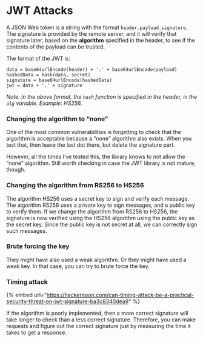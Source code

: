 # JWT Attacks

A JSON Web token is a string with the format `header.payload.signature`. The signature is provided by the remote server, and it will verify that signature later, based on the **algorithm** specified in the header, to see if the contents of the payload can be trusted.&#x20;

The format of the JWT is:&#x20;

```
data = base64urlEncode(header) + '.' + base64urlEncode(payload)
hashedData = hash(data, secret)
signature = base64urlEncode(hashedData)
jwt = data + '.' + signature
```

_Note: In the above format, the `hash` function is specified in the header, in the `alg` variable. Example: HS256._

### Changing the algorithm to “none”

One of the most common vulnerabilities is forgetting to check that the algorithm is acceptable because a “none” algorithm also exists. When you test that, then leave the last dot there, but delete the signature part.

However, all the times I’ve tested this, the library knows to not allow the “none” algorithm. Still worth checking in case the JWT library is not mature, though.

### Changing the algorithm from RS256 to HS256

The algorithm HS256 uses a secret key to sign and verify each message. The algorithm RS256 uses a private key to sign messages, and a public key to verify them. If we change the algorithm from RS256 to HS256, the signature is now verified using the HS256 algorithm using the public key as the secret key. Since the public key is not secret at all, we can correctly sign such messages.

### Brute forcing the key

They might have also used a weak algorithm. Or they might have used a weak key. In that case, you can try to brute force the key.

### Timing attack

{% embed url="https://hackernoon.com/can-timing-attack-be-a-practical-security-threat-on-jwt-signature-ba3c8340dea9" %}

If the algorithm is poorly implemented, then a more correct signature will take longer to check than a less correct signature. Therefore, you can make requests and figure out the correct signature just by measuring the time it takes to get a response.

